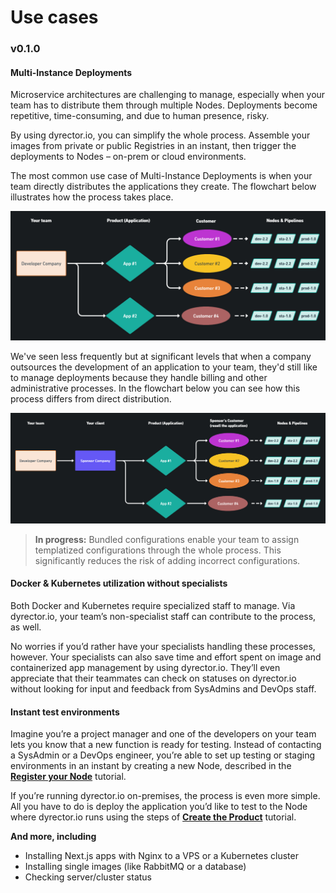 # Use cases

### v0.1.0

#### Multi-Instance Deployments

Microservice architectures are challenging to manage, especially when your team has to distribute them through multiple Nodes. Deployments become repetitive, time-consuming, and due to human presence, risky.

By using dyrector.io, you can simplify the whole process. Assemble your images from private or public Registries in an instant, then trigger the deployments to Nodes – on-prem or cloud environments.

The most common use case of Multi-Instance Deployments is when your team directly distributes the applications they create. The flowchart below illustrates how the process takes place.

![dyrector.io enables teams to manage and execute Multi-Instance Deployments at a high efficiency.](../.gitbook/assets/dyrector-io-multi-instance-deployments-dark.png)

We've seen less frequently but at significant levels that when a company outsources the development of an application to your team, they'd still like to manage deployments because they handle billing and other administrative processes. In the flowchart below you can see how this process differs from direct distribution.

![dyrector.io enables your clients to manage and execute Multi-Instance Deployments as a way of redistributing your application.](../.gitbook/assets/dyrector-io-multi-instance-deployments-outsourcing-dark.png)

> **In progress:** Bundled configurations enable your team to assign templatized configurations through the whole process. This significantly reduces the risk of adding incorrect configurations.

#### Docker & Kubernetes utilization without specialists

Both Docker and Kubernetes require specialized staff to manage. Via dyrector.io, your team’s non-specialist staff can contribute to the process, as well.

No worries if you’d rather have your specialists handling these processes, however. Your specialists can also save time and effort spent on image and containerized app management by using dyrector.io. They’ll even appreciate that their teammates can check on statuses on dyrector.io without looking for input and feedback from SysAdmins and DevOps staff.

#### Instant test environments

Imagine you’re a project manager and one of the developers on your team lets you know that a new function is ready for testing. Instead of contacting a SysAdmin or a DevOps engineer, you’re able to set up testing or staging environments in an instant by creating a new Node, described in the [**Register your Node**](../tutorials/register-your-node.md) tutorial.

If you’re running dyrector.io on-premises, the process is even more simple. All you have to do is deploy the application you’d like to test to the Node where dyrector.io runs using the steps of [**Create the Product**](../tutorials/create-your-product/) tutorial.

**And more, including**

* Installing Next.js apps with Nginx to a VPS or a Kubernetes cluster
* Installing single images (like RabbitMQ or a database)
* Checking server/cluster status
